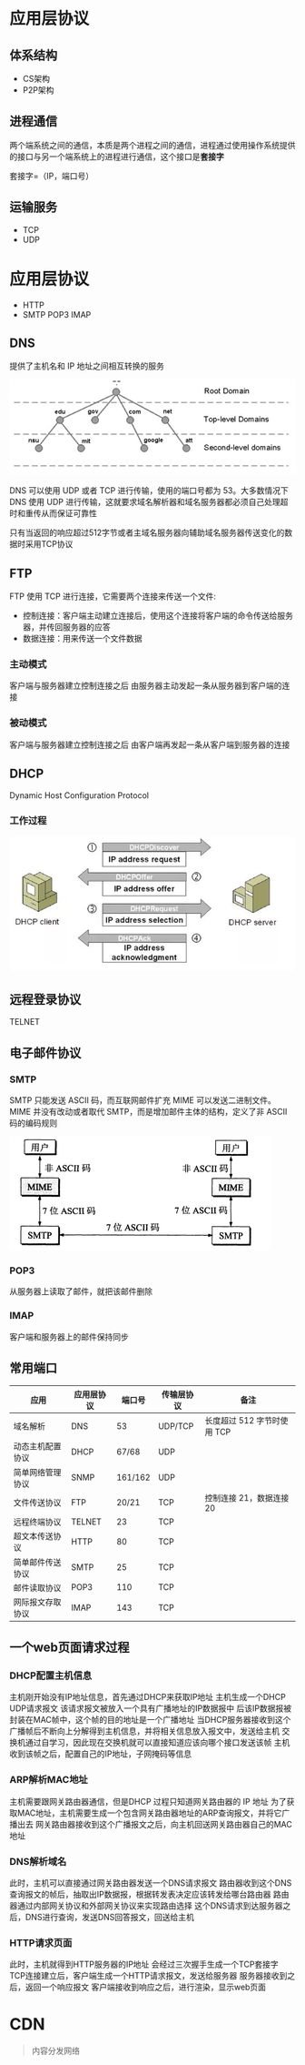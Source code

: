 # 应用层协议

## 体系结构

- CS架构
- P2P架构

## 进程通信

两个端系统之间的通信，本质是两个进程之间的通信，进程通过使用操作系统提供的接口与另一个端系统上的进程进行通信，这个接口是**套接字**

套接字=（IP，端口号）

## 运输服务

- TCP
- UDP

# 应用层协议

- HTTP
- SMTP POP3 IMAP


## DNS

提供了主机名和 IP 地址之间相互转换的服务

![20203710332](/assets/20203710332.jpg)

DNS 可以使用 UDP 或者 TCP 进行传输，使用的端口号都为 53。大多数情况下 DNS 使用 UDP 进行传输，这就要求域名解析器和域名服务器都必须自己处理超时和重传从而保证可靠性

只有当返回的响应超过512字节或者主域名服务器向辅助域名服务器传送变化的数据时采用TCP协议

## FTP

FTP 使用 TCP 进行连接，它需要两个连接来传送一个文件:

- 控制连接：客户端主动建立连接后，使用这个连接将客户端的命令传送给服务器，并传回服务器的应答
- 数据连接：用来传送一个文件数据

### 主动模式

客户端与服务器建立控制连接之后
由服务器主动发起一条从服务器到客户端的连接

### 被动模式

客户端与服务器建立控制连接之后
由客户端再发起一条从客户端到服务器的连接

## DHCP

Dynamic Host Configuration Protocol

### 工作过程

![20203710847](/assets/20203710847.jpg)

## 远程登录协议

TELNET

## 电子邮件协议

### SMTP

SMTP 只能发送 ASCII 码，而互联网邮件扩充 MIME 可以发送二进制文件。MIME 并没有改动或者取代 SMTP，而是增加邮件主体的结构，定义了非 ASCII 码的编码规则

![20203710108](/assets/20203710108.png)

### POP3

从服务器上读取了邮件，就把该邮件删除

### IMAP

客户端和服务器上的邮件保持同步

## 常用端口

应用       | 应用层协议  | 端口号     | 传输层协议   | 备注
-------- | ------ | ------- | ------- | ------------------
域名解析     | DNS    | 53      | UDP/TCP | 长度超过 512 字节时使用 TCP
动态主机配置协议 | DHCP   | 67/68   | UDP     |
简单网络管理协议 | SNMP   | 161/162 | UDP     |
文件传送协议   | FTP    | 20/21   | TCP     | 控制连接 21，数据连接 20
远程终端协议   | TELNET | 23      | TCP     |
超文本传送协议  | HTTP   | 80      | TCP     |
简单邮件传送协议 | SMTP   | 25      | TCP     |
邮件读取协议   | POP3   | 110     | TCP     |
网际报文存取协议 | IMAP   | 143     | TCP     |

## 一个web页面请求过程

### DHCP配置主机信息

主机刚开始没有IP地址信息，首先通过DHCP来获取IP地址
主机生成一个DHCP UDP请求报文
该请求报文被放入一个具有广播地址的IP数据报中
后该IP数据报被封装在MAC帧中，这个帧的目的地址是一个广播地址
当DHCP服务器接收到这个广播帧后不断向上分解得到主机信息，并将相关信息放入报文中，发送给主机
交换机通过自学习，因此现在交换机就可以直接知道应该向哪个接口发送该帧
主机收到该帧之后，配置自己的IP地址，子网掩码等信息

### ARP解析MAC地址

主机需要跟网关路由器通信，但是DHCP 过程只知道网关路由器的 IP 地址
为了获取MAC地址，主机需要生成一个包含网关路由器地址的ARP查询报文，并将它广播出去
网关路由器接收到这个广播报文之后，向主机回送网关路由器自己的MAC地址

### DNS解析域名

此时，主机可以直接通过网关路由器发送一个DNS请求报文
路由器收到这个DNS查询报文的帧后，抽取出IP数据报，根据转发表决定应该转发给哪台路由器
路由器通过内部网关协议和外部网关协议来实现路由选择
这个DNS请求到达服务器之后，DNS进行查询，发送DNS回答报文，回送给主机

### HTTP请求页面

此时，主机就得到HTTP服务器的IP地址
会经过三次握手生成一个TCP套接字
TCP连接建立后，客户端生成一个HTTP请求报文，发送给服务器
服务器接收到之后，返回一个响应报文
客户端接收到响应之后，进行渲染，显示web页面

# CDN

> 内容分发网络
